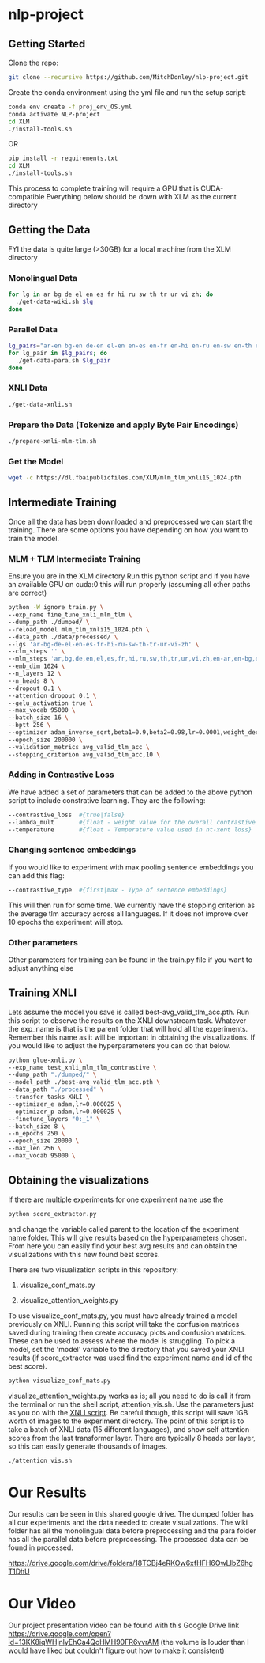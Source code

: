 # nlp-project
## Getting Started
Clone the repo:
```bash
git clone --recursive https://github.com/MitchDonley/nlp-project.git
```

Create the conda environment using the yml file and run the setup script:
```bash
conda env create -f proj_env_OS.yml
conda activate NLP-project
cd XLM
./install-tools.sh
```

OR

```bash
pip install -r requirements.txt
cd XLM
./install-tools.sh
```

This process to complete training will require a GPU that is CUDA-compatible
Everything below should be down with XLM as the current directory
## Getting the Data
FYI the data is quite large (>30GB) for a local machine
from the XLM directory

### Monolingual Data
```bash
for lg in ar bg de el en es fr hi ru sw th tr ur vi zh; do
  ./get-data-wiki.sh $lg
done
```

### Parallel Data
```bash
lg_pairs="ar-en bg-en de-en el-en en-es en-fr en-hi en-ru en-sw en-th en-tr en-ur en-vi en-zh"
for lg_pair in $lg_pairs; do
  ./get-data-para.sh $lg_pair
done
```

### XNLI Data
```bash
./get-data-xnli.sh
```

### Prepare the Data (Tokenize and apply Byte Pair Encodings)
```bash
./prepare-xnli-mlm-tlm.sh
```

### Get the Model
```bash
wget -c https://dl.fbaipublicfiles.com/XLM/mlm_tlm_xnli15_1024.pth
```

## Intermediate Training
Once all the data has been downloaded and preprocessed we can start the training. There are some options you have depending on how you want to train the model.

### MLM + TLM Intermediate Training
Ensure you are in the XLM directory
Run this python script and if you have an available GPU on cuda:0 this will run properly (assuming all other paths are correct)
```bash
python -W ignore train.py \
--exp_name fine_tune_xnli_mlm_tlm \
--dump_path ./dumped/ \
--reload_model mlm_tlm_xnli15_1024.pth \
--data_path ./data/processed/ \
--lgs 'ar-bg-de-el-en-es-fr-hi-ru-sw-th-tr-ur-vi-zh' \
--clm_steps '' \
--mlm_steps 'ar,bg,de,en,el,es,fr,hi,ru,sw,th,tr,ur,vi,zh,en-ar,en-bg,en-de,en-el,en-es,en-fr,en-hi,en-ru,en-sw,en-th,en-tr,en-ur,en-vi,en-zh,ar-en,bg-en,de-en,el-en,es-en,fr-en,hi-en,ru-en,sw-en,th-en,tr-en,ur-en,vi-en,zh-en' \
--emb_dim 1024 \
--n_layers 12 \
--n_heads 8 \
--dropout 0.1 \
--attention_dropout 0.1 \
--gelu_activation true \
--max_vocab 95000 \
--batch_size 16 \
--bptt 256 \
--optimizer adam_inverse_sqrt,beta1=0.9,beta2=0.98,lr=0.0001,weight_decay=0 \
--epoch_size 200000 \
--validation_metrics avg_valid_tlm_acc \
--stopping_criterion avg_valid_tlm_acc,10 \
```

### Adding in Contrastive Loss
We have added a set of parameters that can be added to the above python script to include constrative learning. They are the following:
```bash
--contrastive_loss  #{true|false}
--lambda_mult       #{float - weight value for the overall contrastive loss}
--temperature       #{float - Temperature value used in nt-xent loss}
```

### Changing sentence embeddings
If you would like to experiment with max pooling sentence embeddings you can add this flag:
```bash
--contrastive_type  #{first|max - Type of sentence embeddings}
```

This will then run for some time. We currently have the stopping criterion as the average tlm accuracy across all languages. If it does not improve over 10 epochs the experiment will stop.

### Other parameters
Other parameters for training can be found in the train.py file if you want to adjust anything else

## Training XNLI
Lets assume the model you save is called best-avg_valid_tlm_acc.pth.
Run this script to observe the results on the XNLI downstream task.
Whatever the exp_name is that is the parent folder that will hold all the experiments. Remember this name as it will be important in obtaining the visualizations.
If you would like to adjust the hyperparameters you can do that below.
```bash
python glue-xnli.py \
--exp_name test_xnli_mlm_tlm_contrastive \
--dump_path "./dumped/" \
--model_path ./best-avg_valid_tlm_acc.pth \
--data_path "./processed" \
--transfer_tasks XNLI \
--optimizer_e adam,lr=0.000025 \
--optimizer_p adam,lr=0.000025 \
--finetune_layers "0:_1" \
--batch_size 8 \
--n_epochs 250 \
--epoch_size 20000 \
--max_len 256 \
--max_vocab 95000 \
```

## Obtaining the visualizations
If there are multiple experiments for one experiment name use the
```bash
python score_extractor.py
```
and change the variable called parent to the location of the experiment name folder. This will give results based on the hyperparameters chosen. From here you can easily find your best avg results and can obtain the visualizations with this new found best scores.

There are two visualization scripts in this repository:

1) visualize_conf_mats.py

2) visualize_attention_weights.py

To use visualize_conf_mats.py, you must have already trained a model previously on XNLI. Running this script will take the confusion matrices saved during training then create accuracy plots and confusion matrices. These can be used to assess where the model is struggling. To pick a model, set the 'model' variable to the directory that you saved your XNLI results (if score_extractor was used find the experiment name and id of the best score).
```bash
python visualize_conf_mats.py
```

visualize_attention_weights.py works as is; all you need to do is call it from the terminal or run the shell script, attention_vis.sh. Use the parameters just as you do with the [XNLI script](#training-xnli). Be careful though, this script will save 1GB worth of images to the experiment directory. The point of this script is to take a batch of XNLI data (15 different languages), and show self attention scores from the last transformer layer. There are typically 8 heads per layer, so this can easily generate thousands of images.
```bash
./attention_vis.sh
```


# Our Results
Our results can be seen in this shared google drive. The dumped folder has all our experiments and the data needed to create visualizations. The wiki folder has all the monolingual data before preprocessing and the para folder has all the parallel data before preprocessing. The processed data can be found in processed.

https://drive.google.com/drive/folders/18TCBj4eRKOw6xfHFH6OwLIbZ6hgT1DhU

# Our Video
Our project presentation video can be found with this Google Drive link
https://drive.google.com/open?id=13KK8iqWHjnlyEhCa4QoHMH90FR6vvrAM (the volume is louder than I would have liked but couldn't figure out how to make it consistent)